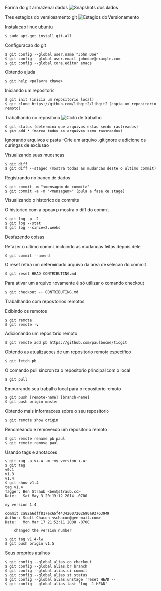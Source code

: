 Forma do git armazenar dados
![Snapshots dos dados](https://git-scm.com/book/en/v2/images/snapshots.png)


Tres estagios do versionamento git
![Estagios do Versionamento](https://git-scm.com/book/en/v2/images/areas.png)


Instalacao linux ubuntu
```
$ sudo apt-get install git-all
```
Configuracao do git

```
$ git config --global user.name "John Doe"
$ git config --global user.email johndoe@example.com
$ git config --global core.editor emacs

```
Obtendo ajuda
```
$ git help <palavra chave>
```

Iniciando um repositorio
```
$ git init (inicia um repositorio local)
$ git clone https://github.com/libgit2/libgit2 (copia um repositorio remoto)
```

Trabalhando no repositorio
![Ciclo de trabalho](https://git-scm.com/book/en/v2/images/lifecycle.png)
```
$ git status (determina que arquivos estao sendo rastreados)
$ git add * (marca todos os arquivos como rastreados)
```
Ignorando arquivos e pasta
-Crie um arquivo .gitignore e adicione os curingas de exclusao

Visualizando suas mudancas
```
$ git diff
$ git diff --staged (mostra todas as mudancas deste o ultimo commit)
```

Registrando no banco de dados
```
$ git commit -m "<mensagem do commit>"
$ git commit -a -m "<mensagem>" (pula a fase de stage)
```

Visualizando o historico de commits

O historico com a opcao p mostra o diff do commit
```
$ git log -p -2
$ git log --stat
$ git log --since=2.weeks
```

Desfazendo coisas

Refazer o ultimo commit incluindo as mudancas feitas depois dele
```
$ git commit --amend
```

O reset retira um determinado arquivo da area de selecao do commit
```
$ git reset HEAD CONTRIBUTING.md
```

Para ativar um arquivo novamente é só utilizar o comando checkout
```
$ git checkout -- CONTRIBUTING.md
```

Trabalhando com repositorios remotos

Exibindo os remotos
```
$ git remote
$ git remote -v
```

Adicionando um repositorio remoto
```
$ git remote add pb https://github.com/paulboone/ticgit
```

Obtendo as atualizacoes de um repositorio remoto especifico
```
$ git fetch pb
```

O comando pull sincroniza o repositorio principal com o local
```
$ git pull 
```

Empurrando seu trabalho local para o repositorio remoto
```
$ git push [remote-name] [branch-name]
$ git push origin master
```

Obtendo mais informacoes sobre o seu repositorio 
```
$ git remote show origin
```

Renomeando e removendo um repositorio remoto
```
$ git remote rename pb paul
$ git remote remove paul
```
Usando tags e anotacoes

```
$ git tag -a v1.4 -m "my version 1.4"
$ git tag
v0.1
v1.3
v1.4
$ git show v1.4
tag v1.4
Tagger: Ben Straub <ben@straub.cc>
Date:   Sat May 3 20:19:12 2014 -0700

my version 1.4

commit ca82a6dff817ec66f44342007202690a93763949
Author: Scott Chacon <schacon@gee-mail.com>
Date:   Mon Mar 17 21:52:11 2008 -0700

    changed the version number

$ git tag v1.4-lw
$ git push origin v1.5
```

Seus proprios atalhos

```
$ git config --global alias.co checkout
$ git config --global alias.br branch
$ git config --global alias.ci commit
$ git config --global alias.st status
$ git config --global alias.unstage 'reset HEAD --'
$ git config --global alias.last 'log -1 HEAD'
```
